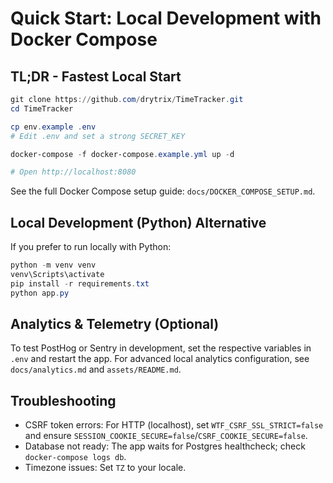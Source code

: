 # Quick Start: Local Development with Docker Compose

## TL;DR - Fastest Local Start

```powershell
git clone https://github.com/drytrix/TimeTracker.git
cd TimeTracker

cp env.example .env
# Edit .env and set a strong SECRET_KEY

docker-compose -f docker-compose.example.yml up -d

# Open http://localhost:8080
```

See the full Docker Compose setup guide: `docs/DOCKER_COMPOSE_SETUP.md`.

## Local Development (Python) Alternative

If you prefer to run locally with Python:

```powershell
python -m venv venv
venv\Scripts\activate
pip install -r requirements.txt
python app.py
```

## Analytics & Telemetry (Optional)

To test PostHog or Sentry in development, set the respective variables in `.env` and restart the app. For advanced local analytics configuration, see `docs/analytics.md` and `assets/README.md`.

## Troubleshooting

- CSRF token errors: For HTTP (localhost), set `WTF_CSRF_SSL_STRICT=false` and ensure `SESSION_COOKIE_SECURE=false`/`CSRF_COOKIE_SECURE=false`.
- Database not ready: The app waits for Postgres healthcheck; check `docker-compose logs db`.
- Timezone issues: Set `TZ` to your locale.

